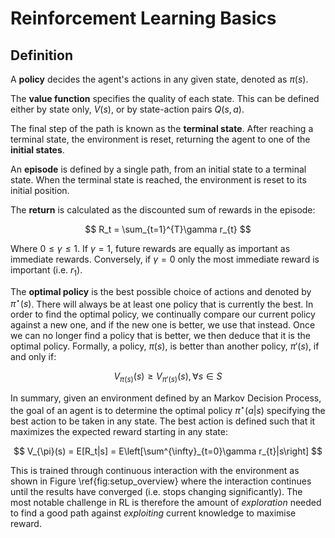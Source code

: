 # Reinforcement Learning Basics
## Definition

A **policy** decides the agent's actions in any given state, denoted as $\pi(s)$.

The **value function** specifies the quality of each state. This can be defined either by state only, $V(s)$, or by state-action pairs $Q(s,a)$.

The final step of the path is known as the **terminal state**. After reaching a terminal state, the environment is reset, returning the agent to one of the **initial states**.

An **episode** is defined by a single path, from an initial state to a terminal state. When the terminal state is reached, the environment is reset to its initial position.

The **return** is calculated as the discounted sum of rewards in the episode:

$$ 
	R_t = \sum_{t=1}^{T}\gamma r_{t} 
$$

Where $0 \leq \gamma \leq 1$. If $\gamma = 1$, future rewards are equally as important as immediate rewards. Conversely, if $\gamma = 0$ only the most immediate reward is important (i.e. $r_1$). 

The **optimal policy** is the best possible choice of actions and denoted by $\pi^{\star}(s)$. There will always be at least one policy that is currently the best. In order to find the optimal policy, we continually compare our current policy against a new one, and if the new one is better, we use that instead. Once we can no longer find a policy that is better, we then deduce that it is the optimal policy. Formally, a policy, $\pi(s)$, is better than another policy, $\pi'(s)$, if and only if:

$$
    V_{\pi(s)}(s) \geq V_{\pi'(s)}(s), \forall s\in S 
$$

In summary, given an environment defined by an Markov Decision Process, the goal of an agent is to determine the optimal policy $\pi^{\star}(a|s)$ specifying the best action to be taken in any state. The best action is defined such that it maximizes the expected reward starting in any state:

$$
    V_{\pi}(s) = E[R_t|s] = E\left[\sum^{\infty}_{t=0}\gamma r_{t}|s\right]
$$

This is trained through continuous interaction with the environment as shown in Figure \ref{fig:setup_overview} where the interaction continues until the results have converged (i.e. stops changing significantly). The most notable challenge in RL is therefore the amount of *exploration* needed to find a good path against *exploiting* current knowledge to maximise reward.